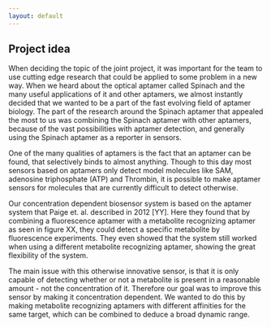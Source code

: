 ```yaml
---
layout: default
---
```

## Project idea

When deciding the topic of the joint project, it was important for the team to use cutting edge research that could be applied to some problem in a new way. When we heard about the optical aptamer called Spinach and the many useful applications of it and other aptamers, we almost instantly decided that we wanted to be a part of the fast evolving field of aptamer biology. The part of the research around the Spinach aptamer that appealed the most to us was combining the Spinach aptamer with other aptamers, because of the vast possibilities with aptamer detection, and generally using the Spinach aptamer as a reporter in sensors.

One of the many qualities of aptamers is the fact that an aptamer can be found, that selectively binds to almost anything. Though to this day most sensors based on aptamers only detect model molecules like SAM, adenosine triphosphate (ATP) and Thrombin, it is possible to make aptamer sensors for molecules that are currently difficult to detect otherwise.

Our concentration dependent biosensor system is based on the aptamer system that Paige et. al. described in 2012 [YY]. Here they found that by combining a fluorescence aptamer with a metabolite recognizing aptamer as seen in figure XX, they could detect a specific metabolite by fluorescence experiments. They even showed that the system still worked when using a different metabolite recognizing aptamer, showing the great flexibility of the system.

The main issue with this otherwise innovative sensor, is that it is only capable of detecting whether or not a metabolite is present in a reasonable amount - not the concentration of it. Therefore our goal was to improve this sensor by making it concentration dependent. We wanted to do this by making metabolite recognizing aptamers with different affinities for the same target, which can be combined to deduce a broad dynamic range. 